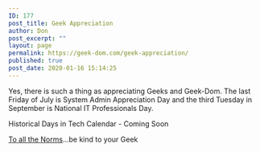 ```yaml
---
ID: 177
post_title: Geek Appreciation
author: Don
post_excerpt: ""
layout: page
permalink: https://geek-dom.com/geek-appreciation/
published: true
post_date: 2020-01-16 15:14:25
---
```

<!-- wp:paragraph -->
<p>Yes, there is such a thing as appreciating Geeks and Geek-Dom.  The last Friday of July is System Admin Appreciation Day and the third Tuesday in September is National IT Professionals Day. </p>
<!-- /wp:paragraph -->

<!-- wp:paragraph -->
<p>Historical Days in Tech Calendar - Coming Soon</p>
<!-- /wp:paragraph -->

<!-- wp:paragraph -->
<p><a href="https://geek-dom.com/geek-appreciation/be-kind-to-geeks/">To all the Norms</a>...be kind to your Geek</p>
<!-- /wp:paragraph -->